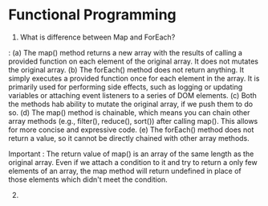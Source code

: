 # Functional Programming

1. What is difference between Map and ForEach?

: (a) The map() method returns a new array with the results of calling a provided function on each element of the original array. It does not mutates the original array.
(b) The forEach() method does not return anything. It simply executes a provided function once for each element in the array. It is primarily used for performing side effects, such as logging or updating variables or attaching event listeners to a series of DOM elements.
(c) Both the methods hab ability to mutate the original array, if we push them to do so.
(d) The map() method is chainable, which means you can chain other array methods (e.g., filter(), reduce(), sort()) after calling map(). This allows for more concise and expressive code.
(e) The forEach() method does not return a value, so it cannot be directly chained with other array methods.

Important : The return value of map() is an array of the same length as the original array. Even if we attach a condition to it and try to return a only few elements of an array, the map method will return undefined in place of those elements which didn't meet the condition.

2. 